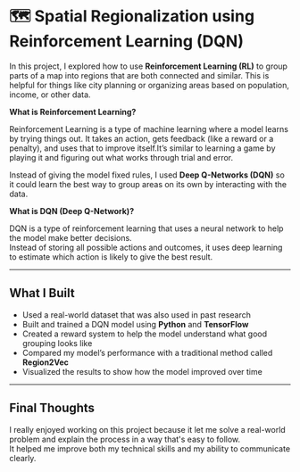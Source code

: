 # 🗺️ Spatial Regionalization using Reinforcement Learning (DQN)

In this project, I explored how to use **Reinforcement Learning (RL)** to group parts of a map into regions that are both connected and similar. This is helpful for things like city planning or organizing areas based on population, income, or other data.

**What is Reinforcement Learning?**

Reinforcement Learning is a type of machine learning where a model learns by trying things out. It takes an action, gets feedback (like a reward or a penalty), and uses that to improve itself.It’s similar to learning a game by playing it and figuring out what works through trial and error.


Instead of giving the model fixed rules, I used **Deep Q-Networks (DQN)** so it could learn the best way to group areas on its own by interacting with the data.

**What is DQN (Deep Q-Network)?**

DQN is a type of reinforcement learning that uses a neural network to help the model make better decisions.  
Instead of storing all possible actions and outcomes, it uses deep learning to estimate which action is likely to give the best result.

---

## What I Built

- Used a real-world dataset that was also used in past research  
- Built and trained a DQN model using **Python** and **TensorFlow**  
- Created a reward system to help the model understand what good grouping looks like  
- Compared my model’s performance with a traditional method called **Region2Vec**  
- Visualized the results to show how the model improved over time  

---

## Final Thoughts

I really enjoyed working on this project because it let me solve a real-world problem and explain the process in a way that's easy to follow.  
It helped me improve both my technical skills and my ability to communicate clearly.

